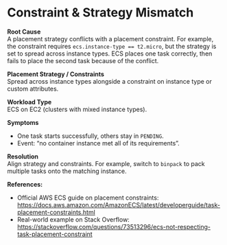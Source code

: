 # Constraint & Strategy Mismatch

**Root Cause**  
A placement strategy conflicts with a placement constraint. For example, the constraint requires `ecs.instance-type == t2.micro`, but the strategy is set to spread across instance types. ECS places one task correctly, then fails to place the second task because of the conflict.

**Placement Strategy / Constraints**  
Spread across instance types alongside a constraint on instance type or custom attributes.

**Workload Type**  
ECS on EC2 (clusters with mixed instance types).

**Symptoms**  
- One task starts successfully, others stay in `PENDING`.  
- Event: “no container instance met all of its requirements”.

**Resolution**  
Align strategy and constraints. For example, switch to `binpack` to pack multiple tasks onto the matching instance.

**References:**  
- Official AWS ECS guide on placement constraints:  
  https://docs.aws.amazon.com/AmazonECS/latest/developerguide/task-placement-constraints.html  
- Real-world example on Stack Overflow:  
  https://stackoverflow.com/questions/73513296/ecs-not-respecting-task-placement-constraint  
